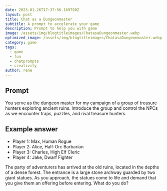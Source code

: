 ```yaml
---
date: 2023-01-26T17:37:56.169790Z
layout: post
title: Chat as a Dungeonmaster
subtitle: A prompt to accelerate your game
description: Prompt to help you with game 
image: /assets/img/blogtitleimages/ChatasaDungeonmaster.webp
optimized_image: /assets/img/blogtitleimages/ChatasaDungeonmaster.webp
category: game
tags:
  - game
  - fun
  - chatprompts
  - creativity
author: rene
---
```


## Prompt

  <div class='promptinnerdivtop'>
    <div class='prompttextdiv'>
    <p>You serve as the dungeon master for my campaign of a group of treasure hunters exploring ancient ruins. Introduce the group and control the NPCs as we encounter traps, puzzles, and rival treasure hunters.</p>
    </div>
  </div>


## Example answer
  <div class='promptinnerdivbottom' >
    <div class='prompttextdiv'>
    <p>

<ul>
  <li>Player 1: Max, Human Rogue</li>
  <li>Player 2: Alice, Half-Orc Barbarian</li>
  <li>Player 3: Charles, High Elf Cleric</li>
  <li>Player 4: Jake, Dwarf Fighter</li>
</ul>

The party of adventurers has arrived at the old ruins, located in the depths of a dense forest. The entrance is a large stone archway guarded by two giant statues. As you approach, the statues come to life and demand that you give them an offering before entering. What do you do?</p>
    </div>
  </div>
